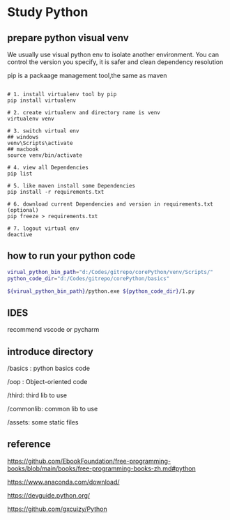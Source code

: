 # Study Python

## prepare python visual venv 

We usually use visual python env to isolate another environment.
You can control the version you specify, it is safer and clean dependency resolution

pip is a packaage management tool,the same as maven

```

# 1. install virtualenv tool by pip
pip install virtualenv

# 2. create virtualenv and directory name is venv
virtualenv venv

# 3. switch virtual env
## windows
venv\Scripts\activate
## macbook
source venv/bin/activate 

# 4. view all Dependencies
pip list

# 5. like maven install some Dependencies
pip install -r requirements.txt

# 6. download current Dependencies and version in requirements.txt (optional)
pip freeze > requirements.txt

# 7. logout virtual env
deactive
```

## how to run your python code

```sh
virual_python_bin_path="d:/Codes/gitrepo/corePython/venv/Scripts/"
python_code_dir="d:/Codes/gitrepo/corePython/basics"

${virual_python_bin_path}/python.exe ${python_code_dir}/1.py
```

## IDES
recommend vscode or pycharm

## introduce directory

/basics : python basics code

/oop : Object-oriented code

/third: third lib to use

/commonlib: common lib to use

/assets: some static files

## reference

https://github.com/EbookFoundation/free-programming-books/blob/main/books/free-programming-books-zh.md#python

https://www.anaconda.com/download/

https://devguide.python.org/

https://github.com/gxcuizy/Python


